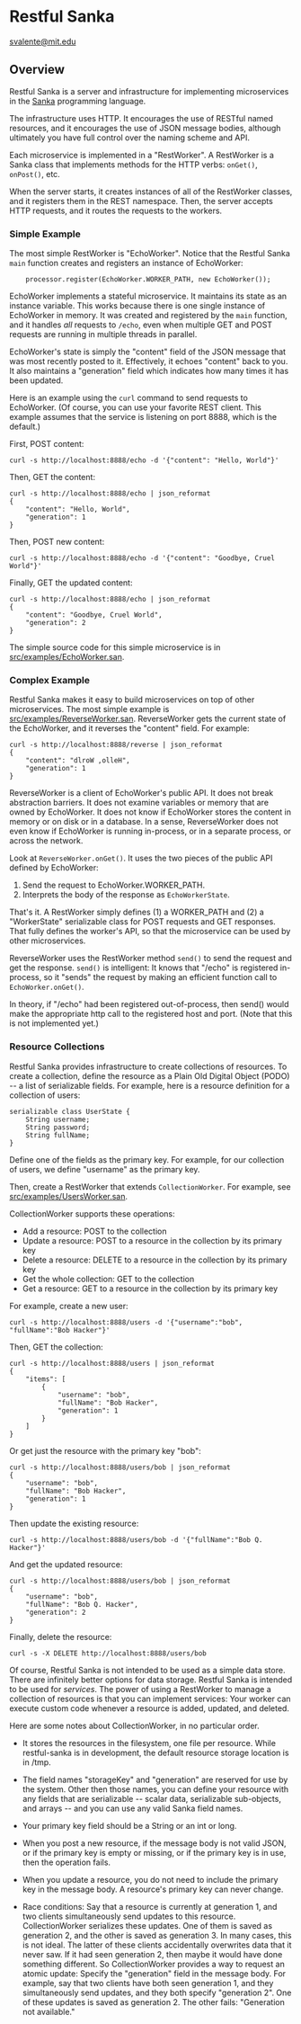 Restful Sanka
=============

svalente@mit.edu

## Overview

Restful Sanka is a server and infrastructure for implementing
microservices in the [Sanka](https://github.com/svalente317/sanka)
programming language.

The infrastructure uses HTTP. It encourages the use of RESTful named
resources, and it encourages the use of JSON message bodies, although
ultimately you have full control over the naming scheme and API.

Each microservice is implemented in a "RestWorker". A RestWorker is
a Sanka class that implements methods for the HTTP verbs: `onGet()`,
`onPost()`, etc.

When the server starts, it creates instances of all of the RestWorker
classes, and it registers them in the REST namespace. Then, the server
accepts HTTP requests, and it routes the requests to the workers.

### Simple Example

The most simple RestWorker is "EchoWorker". Notice that the Restful
Sanka `main` function creates and registers an instance of EchoWorker:
```
    processor.register(EchoWorker.WORKER_PATH, new EchoWorker());
```

EchoWorker implements a stateful microservice. It maintains its state
as an instance variable. This works because there is one single
instance of EchoWorker in memory. It was created and registered by the
`main` function, and it handles _all_ requests to `/echo`, even when
multiple GET and POST requests are running in multiple threads in
parallel.

EchoWorker's state is simply the "content" field of the JSON message
that was most recently posted to it. Effectively, it echoes "content"
back to you. It also maintains a "generation" field which indicates
how many times it has been updated.

Here is an example using the `curl` command to send requests to
EchoWorker. (Of course, you can use your favorite REST client. This
example assumes that the service is listening on port 8888, which is
the default.)

First, POST content:
```
curl -s http://localhost:8888/echo -d '{"content": "Hello, World"}'
```
Then, GET the content:
```
curl -s http://localhost:8888/echo | json_reformat
{
    "content": "Hello, World",
    "generation": 1
}
```
Then, POST new content:
```
curl -s http://localhost:8888/echo -d '{"content": "Goodbye, Cruel World"}'
```
Finally, GET the updated content:
```
curl -s http://localhost:8888/echo | json_reformat
{
    "content": "Goodbye, Cruel World",
    "generation": 2
}
```
The simple source code for this simple microservice is in
[src/examples/EchoWorker.san](src/examples/EchoWorker.san).

### Complex Example

Restful Sanka makes it easy to build microservices on top of other
microservices. The most simple example is
[src/examples/ReverseWorker.san](ReverseWorker).
ReverseWorker gets the current state of the EchoWorker, and it reverses
the "content" field. For example:
```
curl -s http://localhost:8888/reverse | json_reformat 
{
    "content": "dlroW ,olleH",
    "generation": 1
}
```
ReverseWorker is a client of EchoWorker's public API. It does not
break abstraction barriers. It does not examine variables or memory
that are owned by EchoWorker. It does not know if EchoWorker stores
the content in memory or on disk or in a database. In a sense,
ReverseWorker does not even know if EchoWorker is running in-process,
or in a separate process, or across the network.

Look at `ReverseWorker.onGet()`. It uses the two pieces of the public
API defined by EchoWorker:

1. Send the request to EchoWorker.WORKER_PATH.
2. Interprets the body of the response as `EchoWorkerState`.

That's it. A RestWorker simply defines (1) a WORKER_PATH and (2) a
"WorkerState" serializable class for POST requests and GET
responses. That fully defines the worker's API, so that the
microservice can be used by other microservices.

ReverseWorker uses the RestWorker method `send()` to send the request
and get the response. `send()` is intelligent: It knows that "/echo"
is registered in-process, so it "sends" the request by making an
efficient function call to `EchoWorker.onGet()`.

In theory, if "/echo" had been registered out-of-process, then send()
would make the appropriate http call to the registered host and
port. (Note that this is not implemented yet.)

### Resource Collections

Restful Sanka provides infrastructure to create collections of
resources. To create a collection, define the resource as a Plain Old
Digital Object (PODO) -- a list of serializable fields. For example,
here is a resource definition for a collection of users:
```
serializable class UserState {
    String username;
    String password;
    String fullName;
}
```
Define one of the fields as the primary key. For example, for our
collection of users, we define "username" as the primary key.

Then, create a RestWorker that extends `CollectionWorker`. For example,
see [src/examples/UsersWorker.san](src/examples/UsersWorker.san).

CollectionWorker supports these operations:
* Add a resource: POST to the collection
* Update a resource: POST to a resource in the collection by its primary key
* Delete a resource: DELETE to a resource in the collection by its primary key
* Get the whole collection: GET to the collection
* Get a resource: GET to a resource in the collection by its primary key

For example, create a new user:
```
curl -s http://localhost:8888/users -d '{"username":"bob", "fullName":"Bob Hacker"}'
```
Then, GET the collection:
```
curl -s http://localhost:8888/users | json_reformat
{
    "items": [
        {
            "username": "bob",
            "fullName": "Bob Hacker",
            "generation": 1
        }
    ]
}
```
Or get just the resource with the primary key "bob":
```
curl -s http://localhost:8888/users/bob | json_reformat
{
    "username": "bob",
    "fullName": "Bob Hacker",
    "generation": 1
}
```
Then update the existing resource:
```
curl -s http://localhost:8888/users/bob -d '{"fullName":"Bob Q. Hacker"}'
```
And get the updated resource:
```
curl -s http://localhost:8888/users/bob | json_reformat
{
    "username": "bob",
    "fullName": "Bob Q. Hacker",
    "generation": 2
}
```
Finally, delete the resource:
```
curl -s -X DELETE http://localhost:8888/users/bob
```
Of course, Restful Sanka is not intended to be used as a simple data
store. There are infinitely better options for data storage. Restful
Sanka is intended to be used for _services_. The power of using a
RestWorker to manage a collection of resources is that you can
implement services: Your worker can execute custom code whenever a
resource is added, updated, and deleted.

Here are some notes about CollectionWorker, in no particular order.

* It stores the resources in the filesystem, one file per resource.
  While restful-sanka is in development, the default resource storage
  location is in /tmp.

* The field names "storageKey" and "generation" are reserved for use by
  the system. Other then those names, you can define your resource with any
  fields that are serializable -- scalar data, serializable sub-objects, and
  arrays -- and you can use any valid Sanka field names.

* Your primary key field should be a String or an int or long.

* When you post a new resource, if the message body is not valid JSON, or
  if the primary key is empty or missing, or if the primary key is in use,
  then the operation fails.

* When you update a resource, you do not need to include the primary
  key in the message body. A resource's primary key can never change.

* Race conditions: Say that a resource is currently at generation 1,
  and two clients simultaneously send updates to this
  resource. CollectionWorker serializes these updates. One of them is
  saved as generation 2, and the other is saved as generation 3. In
  many cases, this is not ideal. The latter of these clients
  accidentally overwrites data that it never saw. If it had seen
  generation 2, then maybe it would have done something different. So
  CollectionWorker provides a way to request an atomic update: Specify
  the "generation" field in the message body. For example, say that two
  clients have both seen generation 1, and they simultaneously send
  updates, and they both specify "generation 2". One of these updates
  is saved as generation 2. The other fails: "Generation not available."
